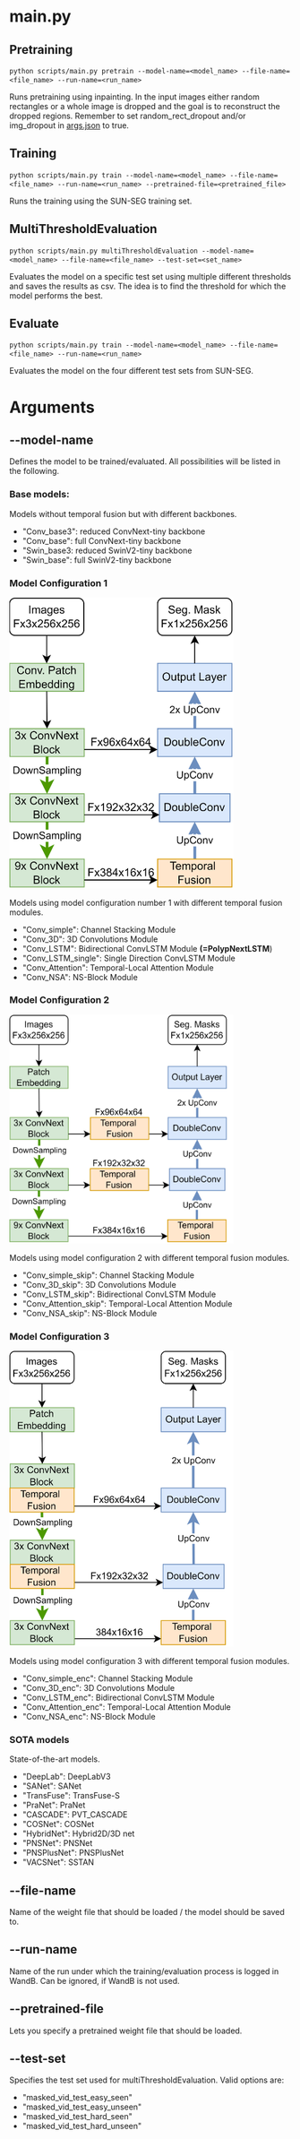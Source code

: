 # main.py

## Pretraining
```
python scripts/main.py pretrain --model-name=<model_name> --file-name=<file_name> --run-name=<run_name>
```
Runs pretraining using inpainting. In the input images either random rectangles or a whole image is dropped and the goal is to reconstruct the dropped regions. Remember to set random_rect_dropout and/or img_dropout in [args.json](../config/args.json) to true.


## Training
```
python scripts/main.py train --model-name=<model_name> --file-name=<file_name> --run-name=<run_name> --pretrained-file=<pretrained_file>
```
Runs the training using the SUN-SEG training set.

## MultiThresholdEvaluation
```
python scripts/main.py multiThresholdEvaluation --model-name=<model_name> --file-name=<file_name> --test-set=<set_name>
```

Evaluates the model on a specific test set using multiple different thresholds and saves the results as csv. The idea is to find the threshold for which the model performs the best.

## Evaluate

```
python scripts/main.py train --model-name=<model_name> --file-name=<file_name> --run-name=<run_name>
```
Evaluates the model on the four different test sets from SUN-SEG.

# Arguments

## --model-name

Defines the model to be trained/evaluated. All possibilities will be listed in the following.

### Base models:

Models without temporal fusion but with different backbones.

- "Conv_base3": reduced ConvNext-tiny backbone
- "Conv_base": full ConvNext-tiny backbone
- "Swin_base3: reduced SwinV2-tiny backbone
- "Swin_base": full SwinV2-tiny backbone

### Model Configuration 1

<img src="../figures/exp1.png" alt="Model Configuration 1" width="400"/>

Models using model configuration number 1 with different temporal fusion modules.

- "Conv_simple": Channel Stacking Module
- "Conv_3D": 3D Convolutions Module
- "Conv_LSTM": Bidirectional ConvLSTM Module **(=PolypNextLSTM**)
- "Conv_LSTM_single": Single Direction ConvLSTM Module
- "Conv_Attention": Temporal-Local Attention Module
- "Conv_NSA": NS-Block Module

### Model Configuration 2
<img src="../figures/exp2.png" alt="Model Configuration 2" width="400"/>

Models using model configuration 2 with different temporal fusion modules.

- "Conv_simple_skip": Channel Stacking Module
- "Conv_3D_skip": 3D Convolutions Module
- "Conv_LSTM_skip": Bidirectional ConvLSTM Module
- "Conv_Attention_skip": Temporal-Local Attention Module
- "Conv_NSA_skip": NS-Block Module

### Model Configuration 3
<img src="../figures/exp3.png" alt="Model Configuration 3" width="400"/>

Models using model configuration 3 with different temporal fusion modules.

- "Conv_simple_enc": Channel Stacking Module
- "Conv_3D_enc": 3D Convolutions Module
- "Conv_LSTM_enc": Bidirectional ConvLSTM Module
- "Conv_Attention_enc": Temporal-Local Attention Module
- "Conv_NSA_enc": NS-Block Module

### SOTA models

State-of-the-art models.

- "DeepLab": DeepLabV3
- "SANet": SANet
- "TransFuse": TransFuse-S
- "PraNet": PraNet
- "CASCADE": PVT_CASCADE
- "COSNet": COSNet
- "HybridNet": Hybrid2D/3D net
- "PNSNet": PNSNet
- "PNSPlusNet": PNSPlusNet
- "VACSNet": SSTAN

## --file-name

Name of the weight file that should be loaded / the model should be saved to.

## --run-name

Name of the run under which the training/evaluation process is logged in WandB. Can be ignored, if WandB is not used.

## --pretrained-file

Lets you specify a pretrained weight file that should be loaded.

## --test-set

Specifies the test set used for multiThresholdEvaluation. Valid options are:

- "masked_vid_test_easy_seen"
- "masked_vid_test_easy_unseen"
- "masked_vid_test_hard_seen"
- "masked_vid_test_hard_unseen"